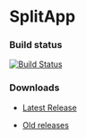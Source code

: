# SplitApp

### Build status
[![Build Status](https://travis-ci.org/Xero-Hige/SplitApp.svg?branch=master)](https://travis-ci.org/Xero-Hige/SplitApp)

### Downloads

* [Latest Release](https://github.com/Xero-Hige/SplitApp/releases/download/v0.0.9alpha/SplitApp0.0.10alpha.apk)

* [Old releases](https://github.com/Xero-Hige/SplitApp/releases)
